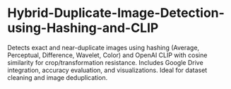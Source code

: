# Hybrid-Duplicate-Image-Detection-using-Hashing-and-CLIP
Detects exact and near-duplicate images using hashing (Average, Perceptual, Difference, Wavelet, Color) and OpenAI CLIP with cosine similarity for crop/transformation resistance. Includes Google Drive integration, accuracy evaluation, and visualizations. Ideal for dataset cleaning and image deduplication. 
